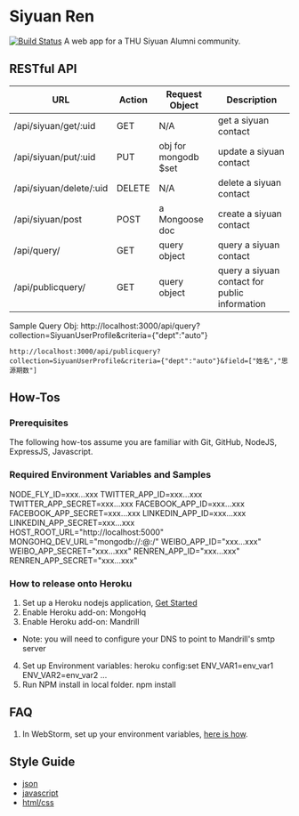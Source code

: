 # Siyuan Ren
[![Build Status](https://travis-ci.org/xinbenlv/siyuanren.png?branch=master)](https://travis-ci.org/xinbenlv/siyuanren)
A web app for a THU Siyuan Alumni community.

## RESTful API

| URL                       | Action        | Request Object        | Description             |
|---------------------------|---------------|-----------------------|-------------------------|
| /api/siyuan/get/:uid      | GET           | N/A                   | get a siyuan contact    |
| /api/siyuan/put/:uid      | PUT           | obj for mongodb $set  | update a siyuan contact |
| /api/siyuan/delete/:uid   | DELETE        | N/A                   | delete a siyuan contact |
| /api/siyuan/post          | POST          | a Mongoose  doc       | create a siyuan contact |
| /api/query/               | GET           | query object          | query  a siyuan contact |
| /api/publicquery/         | GET           | query object          | query  a siyuan contact for public information  |

Sample Query Obj:
    http://localhost:3000/api/query?collection=SiyuanUserProfile&criteria={"dept":"auto"}

    http://localhost:3000/api/publicquery?collection=SiyuanUserProfile&criteria={"dept":"auto"}&field=["姓名","思源期数"]

## How-Tos

### Prerequisites
The following how-tos assume you are familiar with Git, GitHub, NodeJS, ExpressJS, Javascript.

### Required Environment Variables and Samples
NODE_FLY_ID=xxx...xxx
TWITTER_APP_ID=xxx...xxx
TWITTER_APP_SECRET=xxx...xxx
FACEBOOK_APP_ID=xxx...xxx
FACEBOOK_APP_SECRET=xxx...xxx
LINKEDIN_APP_ID=xxx...xxx
LINKEDIN_APP_SECRET=xxx...xxx
HOST_ROOT_URL="http://localhost:5000"
MONGOHQ_DEV_URL="mongodb://<user>:<password>@<host>:<port>/<db>"
WEIBO_APP_ID="xxx...xxx"
WEIBO_APP_SECRET="xxx...xxx"
RENREN_APP_ID="xxx...xxx"
RENREN_APP_SECRET="xxx...xxx"

### How to release onto Heroku
1. Set up a Heroku nodejs application, [Get Started](https://devcenter.heroku.com/articles/nodejs)
2. Enable Heroku add-on: MongoHq
3. Enable Heroku add-on: Mandrill
  * Note: you will need to configure your DNS to point to Mandrill's smtp server
4. Set up Environment variables:
  heroku config:set ENV_VAR1=env_var1 ENV_VAR2=env_var2 ...
5. Run NPM install in local folder.
  npm install

## FAQ
1. In WebStorm, set up your environment variables, [here is how](http://www.jetbrains.com/webstorm/webhelp/run-debug-configuration-node-js.html).

## Style Guide
* [json](http://google-styleguide.googlecode.com/svn/trunk/jsoncstyleguide.xml)
* [javascript](http://google-styleguide.googlecode.com/svn/trunk/javascriptguide.xml)
* [html/css](http://google-styleguide.googlecode.com/svn/trunk/htmlcssguide.xml)

